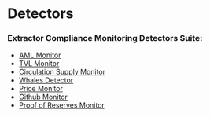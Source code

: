 # Detectors

### Extractor Compliance Monitoring Detectors Suite:&#x20;

* [AML Monitor](aml-monitor.md)
* [TVL Monitor](tvl-monitor.md)
* [Circulation Supply Monitor](circulation-supply-monitor.md)
* [Whales Detector](whales-detector.md)
* [Price Monitor](price-monitor.md)
* [Github Monitor](github-monitor.md)
* [Proof of Reserves Monitor](proof-of-reserves-monitor.md)







##

##

##
